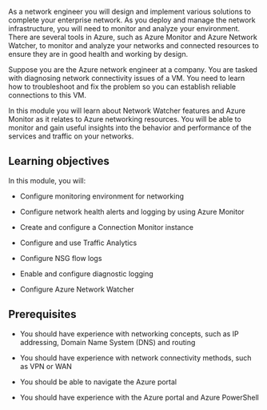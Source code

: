 

As a network engineer you will design and implement various solutions to complete your enterprise network. As you deploy and manage the network infrastructure, you will need to monitor and analyze your environment. There are several tools in Azure, such as Azure Monitor and Azure Network Watcher, to monitor and analyze your networks and connected resources to ensure they are in good health and working by design. 

Suppose you are the Azure network engineer at a company. You are tasked with diagnosing network connectivity issues of a VM. You need to learn how to troubleshoot and fix the problem so you can establish reliable connections to this VM. 

In this module you will learn about Network Watcher features and Azure Monitor as it relates to Azure networking resources. You will be able to monitor and gain useful insights into the behavior and performance of the services and traffic on your networks.

## Learning objectives

In this module, you will:

- Configure monitoring environment for networking 

- Configure network health alerts and logging by using Azure Monitor

- Create and configure a Connection Monitor instance

- Configure and use Traffic Analytics

- Configure NSG flow logs

- Enable and configure diagnostic logging

- Configure Azure Network Watcher 

 

## Prerequisites

- You should have experience with networking concepts, such as IP addressing, Domain Name System (DNS) and routing

- You should have experience with network connectivity methods, such as VPN or WAN

- You should be able to navigate the Azure portal

- You should have experience with the Azure portal and Azure PowerShell